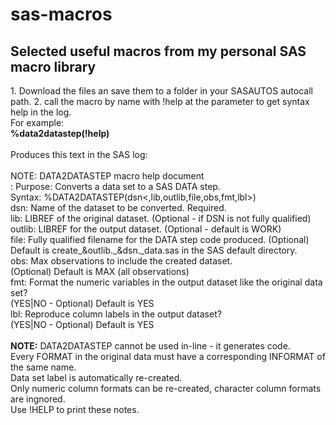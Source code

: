 # sas-macros
<h2>Selected useful macros from my personal SAS macro library</h2> 
1. Download the files an save them to a folder in your SASAUTOS autocall path. 
2. call the macro by name with !help at the parameter to get syntax help in the log.<br> 
   For example:<br>
      <b>%data2datastep(!help)</b><br><br>
   Produces this text in the SAS log:<br><br>
   NOTE: DATA2DATASTEP macro help document<br>:
      Purpose: Converts a data set to a SAS DATA step.<br>
      Syntax: %DATA2DATASTEP(dsn<,lib,outlib,file,obs,fmt,lbl>)<br>
      dsn:    Name of the dataset to be converted. Required.<br>
      lib:    LIBREF of the original dataset. (Optional - if DSN is not fully qualified)<br>
      outlib: LIBREF for the output dataset. (Optional - default is WORK)<br>
      file:   Fully qualified filename for the DATA step code produced. (Optional)<br>
              Default is create_&outlib._&dsn._data.sas in the SAS default directory.<br>
      obs:    Max observations to include the created dataset.<br>
              (Optional) Default is MAX (all observations)<br>
      fmt:    Format the numeric variables in the output dataset like the original data set?<br>
              (YES|NO - Optional) Default is YES<br>
      lbl:    Reproduce column labels in the output dataset?<br>
              (YES|NO - Optional) Default is YES<br>
<br>
<b>NOTE:</b>   DATA2DATASTEP cannot be used in-line - it generates code.<br>
        Every FORMAT in the original data must have a corresponding INFORMAT of the same name.<br>
        Data set label is automatically re-created.<br>
        Only numeric column formats can be re-created, character column formats are ingnored.<br>
        Use !HELP to print these notes.
